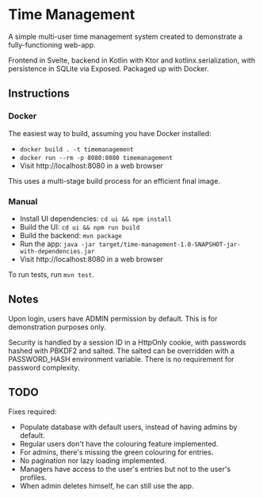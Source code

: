 # Time Management

A simple multi-user time management system created to demonstrate a fully-functioning
web-app.

Frontend in Svelte, backend in Kotlin with Ktor and kotlinx.serialization, with persistence
in SQLite via Exposed. Packaged up with Docker.

## Instructions

### Docker

The easiest way to build, assuming you have Docker installed:

* `docker build . -t timemanagement`
* `docker run --rm -p 8080:8080 timemanagement`
* Visit http://localhost:8080 in a web browser

This uses a multi-stage build process for an efficient final image.

### Manual

* Install UI dependencies: `cd ui && npm install`
* Build the UI: `cd ui && npm run build`
* Build the backend: `mvn package`
* Run the app: `java -jar target/time-management-1.0-SNAPSHOT-jar-with-dependencies.jar`
* Visit http://localhost:8080 in a web browser

To run tests, run `mvn test`.

## Notes

Upon login, users have ADMIN permission by default. This is for demonstration purposes only.

Security is handled by a session ID in a HttpOnly cookie, with passwords hashed with PBKDF2
and salted. The salted can be overridden with a PASSWORD_HASH environment variable.
There is no requirement for password complexity. 


## TODO

Fixes required:

- Populate database with default users, instead of having admins by default.
- Regular users don't have the colouring feature implemented.
- For admins, there's missing the green colouring for entries.
- No pagination nor lazy loading implemented.
- Managers have access to the user's entries but not to the user's profiles.
- When admin deletes himself, he can still use the app.